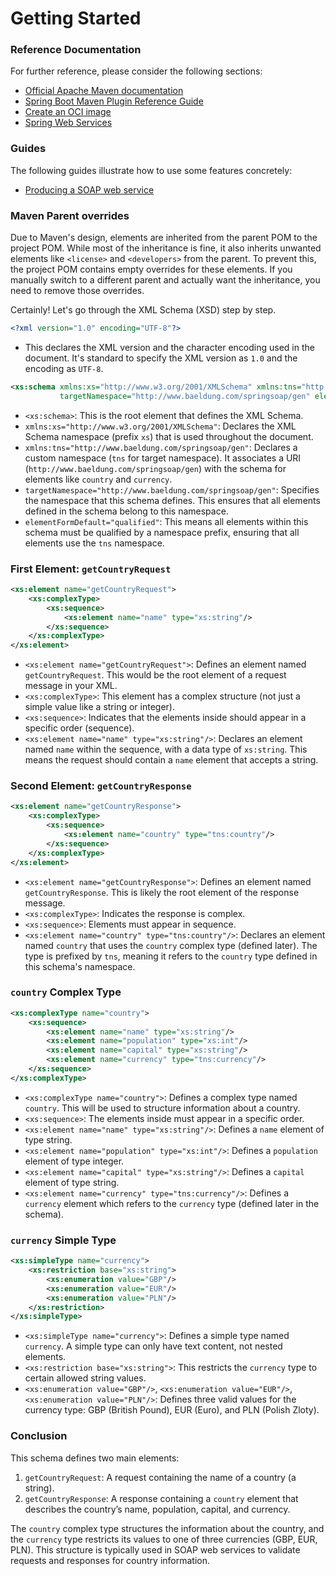 # Getting Started

### Reference Documentation
For further reference, please consider the following sections:

* [Official Apache Maven documentation](https://maven.apache.org/guides/index.html)
* [Spring Boot Maven Plugin Reference Guide](https://docs.spring.io/spring-boot/docs/3.2.9/maven-plugin/reference/html/)
* [Create an OCI image](https://docs.spring.io/spring-boot/docs/3.2.9/maven-plugin/reference/html/#build-image)
* [Spring Web Services](https://docs.spring.io/spring-boot/docs/3.2.9/reference/htmlsingle/index.html#io.webservices)

### Guides
The following guides illustrate how to use some features concretely:

* [Producing a SOAP web service](https://spring.io/guides/gs/producing-web-service/)

### Maven Parent overrides

Due to Maven's design, elements are inherited from the parent POM to the project POM.
While most of the inheritance is fine, it also inherits unwanted elements like `<license>` and `<developers>` from the parent.
To prevent this, the project POM contains empty overrides for these elements.
If you manually switch to a different parent and actually want the inheritance, you need to remove those overrides.

Certainly! Let's go through the XML Schema (XSD) step by step.

```xml
<?xml version="1.0" encoding="UTF-8"?>
```
- This declares the XML version and the character encoding used in the document. It's standard to specify the XML version as `1.0` and the encoding as `UTF-8`.

```xml
<xs:schema xmlns:xs="http://www.w3.org/2001/XMLSchema" xmlns:tns="http://www.baeldung.com/springsoap/gen"
           targetNamespace="http://www.baeldung.com/springsoap/gen" elementFormDefault="qualified">
```
- `<xs:schema>`: This is the root element that defines the XML Schema.
- `xmlns:xs="http://www.w3.org/2001/XMLSchema"`: Declares the XML Schema namespace (prefix `xs`) that is used throughout the document.
- `xmlns:tns="http://www.baeldung.com/springsoap/gen"`: Declares a custom namespace (`tns` for target namespace). It associates a URI (`http://www.baeldung.com/springsoap/gen`) with the schema for elements like `country` and `currency`.
- `targetNamespace="http://www.baeldung.com/springsoap/gen"`: Specifies the namespace that this schema defines. This ensures that all elements defined in the schema belong to this namespace.
- `elementFormDefault="qualified"`: This means all elements within this schema must be qualified by a namespace prefix, ensuring that all elements use the `tns` namespace.

### First Element: `getCountryRequest`
```xml
<xs:element name="getCountryRequest">
    <xs:complexType>
        <xs:sequence>
            <xs:element name="name" type="xs:string"/>
        </xs:sequence>
    </xs:complexType>
</xs:element>
```
- `<xs:element name="getCountryRequest">`: Defines an element named `getCountryRequest`. This would be the root element of a request message in your XML.
- `<xs:complexType>`: This element has a complex structure (not just a simple value like a string or integer).
- `<xs:sequence>`: Indicates that the elements inside should appear in a specific order (sequence).
- `<xs:element name="name" type="xs:string"/>`: Declares an element named `name` within the sequence, with a data type of `xs:string`. This means the request should contain a `name` element that accepts a string.

### Second Element: `getCountryResponse`
```xml
<xs:element name="getCountryResponse">
    <xs:complexType>
        <xs:sequence>
            <xs:element name="country" type="tns:country"/>
        </xs:sequence>
    </xs:complexType>
</xs:element>
```
- `<xs:element name="getCountryResponse">`: Defines an element named `getCountryResponse`. This is likely the root element of the response message.
- `<xs:complexType>`: Indicates the response is complex.
- `<xs:sequence>`: Elements must appear in sequence.
- `<xs:element name="country" type="tns:country"/>`: Declares an element named `country` that uses the `country` complex type (defined later). The type is prefixed by `tns`, meaning it refers to the `country` type defined in this schema's namespace.

### `country` Complex Type
```xml
<xs:complexType name="country">
    <xs:sequence>
        <xs:element name="name" type="xs:string"/>
        <xs:element name="population" type="xs:int"/>
        <xs:element name="capital" type="xs:string"/>
        <xs:element name="currency" type="tns:currency"/>
    </xs:sequence>
</xs:complexType>
```
- `<xs:complexType name="country">`: Defines a complex type named `country`. This will be used to structure information about a country.
- `<xs:sequence>`: The elements inside must appear in a specific order.
- `<xs:element name="name" type="xs:string"/>`: Defines a `name` element of type string.
- `<xs:element name="population" type="xs:int"/>`: Defines a `population` element of type integer.
- `<xs:element name="capital" type="xs:string"/>`: Defines a `capital` element of type string.
- `<xs:element name="currency" type="tns:currency"/>`: Defines a `currency` element which refers to the `currency` type (defined later in the schema).

### `currency` Simple Type
```xml
<xs:simpleType name="currency">
    <xs:restriction base="xs:string">
        <xs:enumeration value="GBP"/>
        <xs:enumeration value="EUR"/>
        <xs:enumeration value="PLN"/>
    </xs:restriction>
</xs:simpleType>
```
- `<xs:simpleType name="currency">`: Defines a simple type named `currency`. A simple type can only have text content, not nested elements.
- `<xs:restriction base="xs:string">`: This restricts the `currency` type to certain allowed string values.
- `<xs:enumeration value="GBP"/>`, `<xs:enumeration value="EUR"/>`, `<xs:enumeration value="PLN"/>`: Defines three valid values for the currency type: GBP (British Pound), EUR (Euro), and PLN (Polish Zloty).

### Conclusion
This schema defines two main elements:
1. `getCountryRequest`: A request containing the name of a country (a string).
2. `getCountryResponse`: A response containing a `country` element that describes the country’s name, population, capital, and currency.

The `country` complex type structures the information about the country, and the `currency` type restricts its values to one of three currencies (GBP, EUR, PLN). This structure is typically used in SOAP web services to validate requests and responses for country information.
